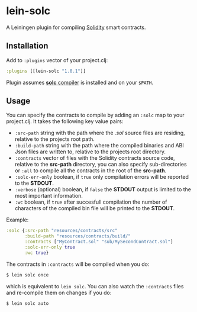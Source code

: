 # lein-solc

A Leiningen plugin for compiling [Solidity](https://solidity.readthedocs.io/) smart contracts.

## Installation

Add to `:plugins` vector of your project.clj:

```clojure
:plugins [[lein-solc "1.0.1"]]
```
Plugin assumes [**solc** compiler](http://solidity.readthedocs.io/en/v0.4.21/installing-solidity.html) is installed and on your `$PATH`.

## Usage

You can specify the contracts to compile by adding an `:solc` map to your project.clj.
It takes the following key value pairs:
* `:src-path` string with the path where the *.sol* source files are residing, relative to the projects root path.
* `:build-path` string with the path where the compiled binaries and ABI Json files are written to, relative to the projects root directory.
* `:contracts` vector of files with the Solidity contracts source code, relative to the **src-path** directory, you can also specify sub-directories or `:all` to compile all the contracts in the root of the **src-path**.
* `:solc-err-only` boolean, if `true` only compilation errors will be reported to the **STDOUT**.
* `:verbose` (optional) boolean, if `false` the **STDOUT** output is limited to the most important information.
* `:wc` boolean, if `true` after succesfull compilation the number of characters of the compiled bin file will be printed to the **STDOUT**.

Example:

```clojure
:solc {:src-path "resources/contracts/src"
       :build-path "resources/contracts/build/"
       :contracts ["MyContract.sol" "sub/MySecondContract.sol"]
       :solc-err-only true
       :wc true}
```

The contracts in `:contracts` will be compiled when you do:

```bash
$ lein solc once
```

which is equivalent to `lein solc`. You can also watch the `:contracts` files and re-compile them on changes if you do:

```bash
$ lein solc auto
```

